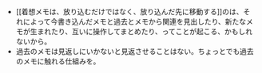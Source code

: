 - [[着想メモは、放り込むだけではなく、放り込んだ先に移動する]]のは、それによって今書き込んだメモと過去とメモから関連を見出したり、新たなメモが生まれたり、互いに操作してまとめたり、ってことが起こる、かもしれないから。
- 過去のメモは見返しにいかないと見返させることはない。ちょっとでも過去のメモに触れる仕組みを。
